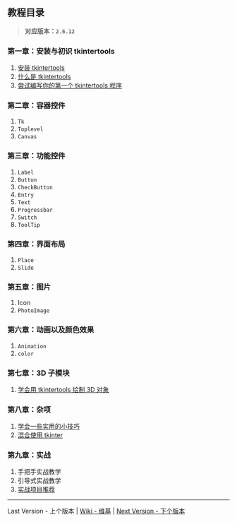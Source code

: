 教程目录
-------

> **对应版本：`2.6.12`**

### 第一章：安装与初识 tkintertools

1. [安装 tkintertools](安装%20tkintertools.md)
2. [什么是 tkintertools](认识%20tkintertools)
3. [尝试编写你的第一个 tkintertools 程序](尝试编写你的第一个%20tkintertools%20程序)

### 第二章：容器控件

1. `Tk`
2. `Toplevel`
3. `Canvas`

### 第三章：功能控件

1. `Label`
2. `Button`
3. `CheckButton`
4. `Entry`
5. `Text`
6. `Progressbar`
7. `Switch`
8. `ToolTip`

### 第四章：界面布局

1. `Place`
2. `Slide`

### 第五章：图片

1. Icon
2. `PhotoImage`

### 第六章：动画以及颜色效果

1. `Animation`
2. `color`

### 第七章：3D 子模块

1. [学会用 tkintertools 绘制 3D 对象](学会用%20tkintertools%20绘制%203D%20对象)

### 第八章：杂项

1. [学会一些实用的小技巧](学会一些实用的小技巧)
2. [混合使用 tkinter](混合使用%20tkinter)

### 第九章：实战

1. 手把手实战教学
2. 引导式实战教学
3. [实战项目推荐](实战项目推荐)

---
Last Version - 上个版本 | [Wiki - 维基](../../../Home.md) | [Next Version - 下个版本](../3.0.0/)
